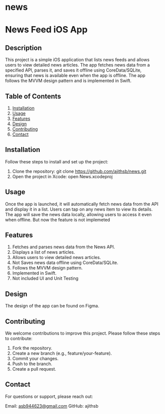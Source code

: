# news

# News Feed iOS App

## Description
This project is a simple iOS application that lists news feeds and allows users to view detailed news articles. The app fetches news data from a specified API, parses it, and saves it offline using CoreData/SQLite, ensuring that news is available even when the app is offline. The app follows the MVVM design pattern and is implemented in Swift.

## Table of Contents
1. [Installation](#installation)
2. [Usage](#usage)
3. [Features](#features)
4. [Design](#design)
5. [Contributing](#contributing)
6. [Contact](#contact)

## Installation
Follow these steps to install and set up the project:

1. Clone the repository:
    git clone https://github.com/ajithsb/news.git
2. Open the project in Xcode:
    open News.xcodeproj
    
## Usage
Once the app is launched, it will automatically fetch news data from the API and display it in a list. Users can tap on any news item to view its details. The app will save the news data locally, allowing users to access it even when offline. But now the feature is not implemeted

## Features
1. Fetches and parses news data from the News API.
2. Displays a list of news articles.
3. Allows users to view detailed news articles.
4. Not Saves news data offline using CoreData/SQLite.
5. Follows the MVVM design pattern.
6. Implemented in Swift.
7. Not included UI and Unit Testing

## Design
The design of the app can be found on Figma.

## Contributing
We welcome contributions to improve this project. Please follow these steps to contribute:

1. Fork the repository.
2. Create a new branch (e.g., feature/your-feature).
3. Commit your changes.
4. Push to the branch.
5. Create a pull request.

## Contact
For questions or support, please reach out:

Email: asb944623@gmail.com
GitHub: ajithsb
